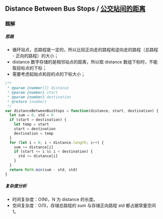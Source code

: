 ## Distance Between Bus Stops / [公交站间的距离](https://leetcode-cn.com/problems/distance-between-bus-stops/)

### 题解
##### 思路
+ 循环站点，总路程是一定的，所以比较正向走的路程和逆向走的路程（总路程 - 正向的路程）的大小；
+ distance 数字存储的是相邻站点的距离，所以取 distance 数组下标时，不能取目标点的下标；
+ 需要考虑起始点和目的点的下标大小；
```js
/**
 * @param {number[]} distance
 * @param {number} start
 * @param {number} destination
 * @return {number}
 */
var distanceBetweenBusStops = function(distance, start, destination) {
  let sum = 0, std = 0
  if (start > destination) {
    let temp = start
    start = destination
    destination = temp
  }
  for (let i = 0; i < distance.length; i++) {
    sum += distance[i]
    if (start <= i && i < destination) {
      std += distance[i]
    }
  }
  return Math.min(sum - std, std)
}
```

##### 复杂度分析
+ 时间复杂度：O(N)，N 为 distance 的长度。
+ 空间复杂度：O(1)，存储总路程的 sum 与存储正向路程 std 都占据常量空间 1。